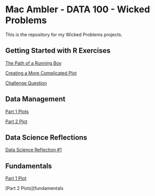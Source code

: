 # Mac Ambler - DATA 100 - Wicked Problems

This is the repository for my Wicked Problems projects.

## Getting Started with R Exercises

[The Path of a Running Boy](path_of_a_running_boy.md)

[Creating a More Complicated Plot](creating_a_more_complicated_plot.md)

[Challenge Question](challenge_question.md)

## Data Management

[Part 1 Plots](data_management_part_1.md)

[Part 2 Plot](apps_to_doc_colls.md)

## Data Science Reflections

[Data Science Reflection #1](data_science_reflection_1.md)

## Fundamentals

[Part 1 Plot](state_pop_growth_plot.md)

[Part 2 Plots](fundamentals
